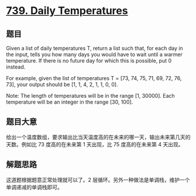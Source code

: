 # [739. Daily Temperatures](https://leetcode.com/problems/daily-temperatures/)

## 题目

Given a list of daily temperatures T, return a list such that, for each day in the input, tells you how many days you would have to wait until a warmer temperature. If there is no future day for which this is possible, put 0 instead.

For example, given the list of temperatures T = [73, 74, 75, 71, 69, 72, 76, 73], your output should be [1, 1, 4, 2, 1, 1, 0, 0].

Note: The length of temperatures will be in the range [1, 30000]. Each temperature will be an integer in the range [30, 100].

## 题目大意

给出一个温度数组，要求输出比当天温度高的在未来的哪一天，输出未来第几天的天数。例如比 73 度高的在未来第 1 天出现，比 75 度高的在未来第 4 天出现。

## 解题思路

这道题根据题意正常处理就可以了。2 层循环。另外一种做法是单调栈，维护一个单调递减的单调栈即可。